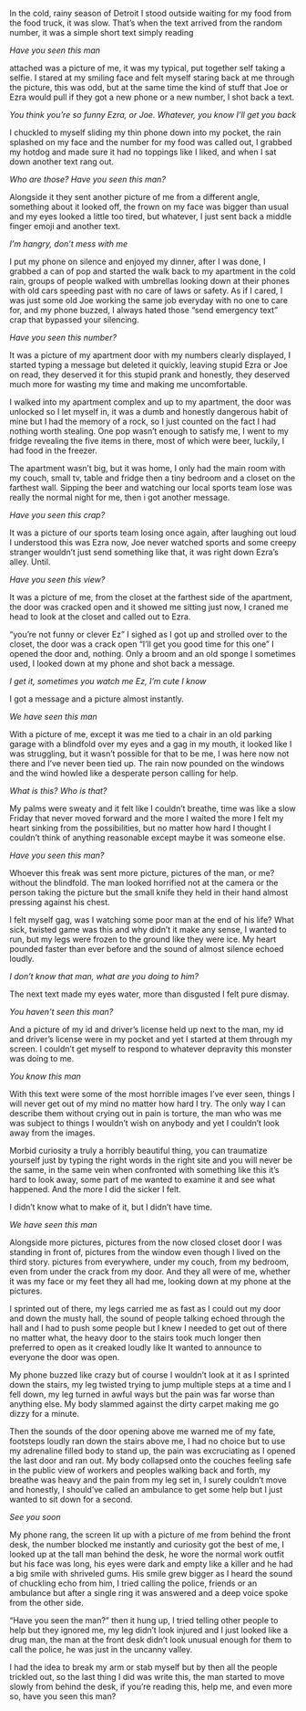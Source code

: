   

In the cold, rainy season of Detroit I stood outside waiting for my food from the food truck, it was slow. That’s when the text arrived from the random number, it was a simple short text simply reading 

*Have you seen this man*

attached was a picture of me, it was my typical, put together self taking a selfie. I stared at my smiling face and felt myself staring back at me through the picture, this was odd, but at the same time the kind of stuff that Joe or Ezra would pull if they got a new phone or a new number, I shot back a text.

*You think you’re so funny Ezra, or Joe. Whatever, you know I’ll get you back*

I chuckled to myself sliding my thin phone down into my pocket, the rain splashed on my face and the number for my food was called out, I grabbed my hotdog and made sure it had no toppings like I liked, and when I sat down another text rang out.

*Who are those? Have you seen this man?*

Alongside it they sent another picture of me from a different angle, something about it looked off, the frown on my face was bigger than usual and my eyes looked a little too tired, but whatever, I just sent back a middle finger emoji and another text.

*I’m hangry, don’t mess with me*

I put my phone on silence and enjoyed my dinner, after I was done, I grabbed a can of pop and started the walk back to my apartment in the cold rain, groups of people walked with umbrellas looking down at their phones with old cars speeding past with no care of laws or safety. As if I cared, I was just some old Joe working the same job everyday with no one to care for, and my phone buzzed, I always hated those “send emergency text” crap that bypassed your silencing.

*Have you seen this number?*

It was a picture of my apartment door with my numbers clearly displayed, I started typing a message but deleted it quickly, leaving stupid Ezra or Joe on read, they deserved it for this stupid prank and honestly, they deserved much more for wasting my time and making me uncomfortable.

I walked into my apartment complex and up to my apartment, the door was unlocked so I let myself in, it was a dumb and honestly dangerous habit of mine but I had the memory of a rock, so I just counted on the fact I had nothing worth stealing. One pop wasn’t enough to satisfy me, I went to my fridge revealing the five items in there, most of which were beer, luckily, I had food in the freezer.

The apartment wasn’t big, but it was home, I only had the main room with my couch, small tv, table and fridge then a tiny bedroom and a closet on the farthest wall. Sipping the beer and watching our local sports team lose was really the normal night for me, then i got another message.

*Have you seen this crap?*

It was a picture of our sports team losing once again, after laughing out loud I understood this was Ezra now, Joe never watched sports and some creepy stranger wouldn’t just send something like that, it was right down Ezra’s alley. Until.

*Have you seen this view?*

It was a picture of me, from the closet at the farthest side of the apartment, the door was cracked open and it showed me sitting just now, I craned me head to look at the closet and called out to Ezra.

“you’re not funny or clever Ez” I sighed as I got up and strolled over to the closet, the door was a crack open “I’ll get you good time for this one” I opened the door and, nothing. Only a broom and an old sponge I sometimes used, I looked down at my phone and shot back a message.

*I get it, sometimes you watch me Ez, I’m cute I know*

I got a message and a picture almost instantly.

*We have seen this man*

With a picture of me, except it was me tied to a chair in an old parking garage with a blindfold over my eyes and a gag in my mouth, it looked like I was struggling, but it wasn’t possible for that to be me, I was here now not there and I’ve never been tied up. The rain now pounded on the windows and the wind howled like a desperate person calling for help.

*What is this? Who is that?*

My palms were sweaty and it felt like I couldn’t breathe, time was like a slow Friday that never moved forward and the more I waited the more I felt my heart sinking from the possibilities, but no matter how hard I thought I couldn’t think of anything reasonable except maybe it was someone else.

*Have you seen this man?*

Whoever this freak was sent more picture, pictures of the man, or me? without the blindfold. The man looked horrified not at the camera or the person taking the picture but the small knife they held in their hand almost pressing against his chest.

I felt myself gag, was I watching some poor man at the end of his life? What sick, twisted game was this and why didn’t it make any sense, I wanted to run, but my legs were frozen to the ground like they were ice. My heart pounded faster than ever before and the sound of almost silence echoed loudly.

*I don’t know that man, what are you doing to him?*

The next text made my eyes water, more than disgusted I felt pure dismay.

*You haven’t seen this man?*

And a picture of my id and driver’s license held up next to the man, my id and driver’s license were in my pocket and yet I started at them through my screen. I couldn’t get myself to respond to whatever depravity this monster was doing to me.

*You know this man*

With this text were some of the most horrible images I’ve ever seen, things I will never get out of my mind no matter how hard I try. The only way I can describe them without crying out in pain is torture, the man who was me was subject to things I wouldn’t wish on anybody and yet I couldn’t look away from the images.

Morbid curiosity a truly a horribly beautiful thing, you can traumatize yourself just by typing the right words in the right site and you will never be the same, in the same vein when confronted with something like this it’s hard to look away, some part of me wanted to examine it and see what happened. And the more I did the sicker I felt.

I didn’t know what to make of it, but I didn’t have time.

*We have seen this man*

Alongside more pictures, pictures from the now closed closet door I was standing in front of, pictures from the window even though I lived on the third story. pictures from everywhere, under my couch, from my bedroom, even from under the crack from my door. And they all were of me, whether it was my face or my feet they all had me, looking down at my phone at the pictures.

I sprinted out of there, my legs carried me as fast as I could out my door and down the musty hall, the sound of people talking echoed through the hall and I had to push some people but I knew I needed to get out of there no matter what, the heavy door to the stairs took much longer then preferred to open as it creaked loudly like It wanted to announce to everyone the door was open.

My phone buzzed like crazy but of course I wouldn’t look at it as I sprinted down the stairs, my leg twisted trying to jump multiple steps at a time and I fell down, my leg turned in awful ways but the pain was far worse than anything else. My body slammed against the dirty carpet making me go dizzy for a minute.

Then the sounds of the door opening above me warned me of my fate, footsteps loudly ran down the stairs above me, I had no choice but to use my adrenaline filled body to stand up, the pain was excruciating as I opened the last door and ran out. My body collapsed onto the couches feeling safe in the public view of workers and peoples walking back and forth, my breathe was heavy and the pain from my leg set in, I surely couldn’t move and honestly, I should’ve called an ambulance to get some help but I just wanted to sit down for a second.

*See you soon*

My phone rang, the screen lit up with a picture of me from behind the front desk, the number blocked me instantly and curiosity got the best of me, I looked up at the tall man behind the desk, he wore the normal work outfit but his face was long, his eyes were dark and empty like a killer and he had a big smile with shriveled gums. His smile grew bigger as I heard the sound of chuckling echo from him, I tried calling the police, friends or an ambulance but after a single ring it was answered and a deep voice spoke from the other side.

“Have you seen the man?” then it hung up, I tried telling other people to help but they ignored me, my leg didn’t look injured and I just looked like a drug man, the man at the front desk didn’t look unusual enough for them to call the police, he was just in the uncanny valley.

I had the idea to break my arm or stab myself but by then all the people trickled out, so the last thing I did was write this, the man started to move slowly from behind the desk, if you’re reading this, help me, and even more so, have you seen this man?